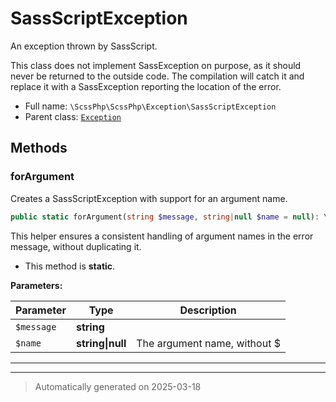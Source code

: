 
# SassScriptException

An exception thrown by SassScript.

This class does not implement SassException on purpose, as it should
never be returned to the outside code. The compilation will catch it
and replace it with a SassException reporting the location of the
error.

* Full name: `\ScssPhp\ScssPhp\Exception\SassScriptException`
* Parent class: [`Exception`](../../../Exception.md)




## Methods


### forArgument

Creates a SassScriptException with support for an argument name.

```php
public static forArgument(string $message, string|null $name = null): \ScssPhp\ScssPhp\Exception\SassScriptException
```

This helper ensures a consistent handling of argument names in the
error message, without duplicating it.

* This method is **static**.




**Parameters:**

| Parameter | Type | Description |
|-----------|------|-------------|
| `$message` | **string** |  |
| `$name` | **string&#124;null** | The argument name, without $ |





***


***
> Automatically generated on 2025-03-18
